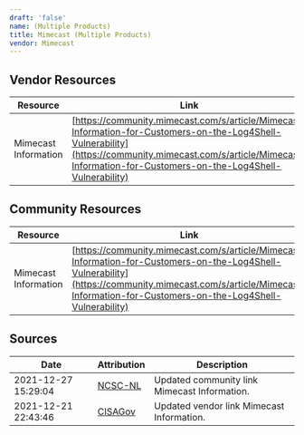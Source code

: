 ```yaml
---
draft: 'false'
name: (Multiple Products)
title: Mimecast (Multiple Products)
vendor: Mimecast
---
```


## Vendor Resources
| Resource | Link |
| --- | --- |
| Mimecast Information | [https://community.mimecast.com/s/article/Mimecast-Information-for-Customers-on-the-Log4Shell-Vulnerability](https://community.mimecast.com/s/article/Mimecast-Information-for-Customers-on-the-Log4Shell-Vulnerability) |

## Community Resources
| Resource | Link |
| --- | --- |
| Mimecast Information | [https://community.mimecast.com/s/article/Mimecast-Information-for-Customers-on-the-Log4Shell-Vulnerability](https://community.mimecast.com/s/article/Mimecast-Information-for-Customers-on-the-Log4Shell-Vulnerability) |


## Sources
| Date | Attribution | Description |
| --- | --- | --- |
| 2021-12-27 15:29:04 | [NCSC-NL](https://github.com/NCSC-NL/log4shell/blob/main/software/README.md) | Updated community link Mimecast Information.  |
| 2021-12-21 22:43:46 | [CISAGov](https://raw.githubusercontent.com/cisagov/log4j-affected-db/develop/README.md) | Updated vendor link Mimecast Information.  |
